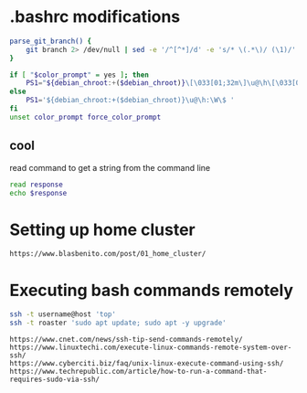 # .bashrc modifications  

```bash
parse_git_branch() {
	git branch 2> /dev/null | sed -e '/^[^*]/d' -e 's/* \(.*\)/ (\1)/'
}

if [ "$color_prompt" = yes ]; then
	PS1="${debian_chroot:+($debian_chroot)}\[\033[01;32m\]\u@\h\[\033[00m\]:\[\033[01;34m\]\W\[\033[00m\]\[\033[33m\]\$(parse_git_branch)\[\033[00m\]\$ "
else
	PS1='${debian_chroot:+($debian_chroot)}\u@\h:\W\$ '
fi
unset color_prompt force_color_prompt
```

## cool 
read command to get a string from the command line
```bash
read response 
echo $response
```
# Setting up home cluster
```
https://www.blasbenito.com/post/01_home_cluster/
```

# Executing bash commands remotely
```bash
ssh -t username@host 'top'
ssh -t roaster 'sudo apt update; sudo apt -y upgrade'
```

```
https://www.cnet.com/news/ssh-tip-send-commands-remotely/
https://www.linuxtechi.com/execute-linux-commands-remote-system-over-ssh/
https://www.cyberciti.biz/faq/unix-linux-execute-command-using-ssh/
https://www.techrepublic.com/article/how-to-run-a-command-that-requires-sudo-via-ssh/
```
